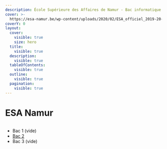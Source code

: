 ```yaml
---
description: École Supérieure des Affaires de Namur - Bac informatique
cover: >-
  https://esa-namur.be/wp-content/uploads/2020/02/ESA_officiel_2019-20-sur-62-scaled-1000x500.jpg
coverY: 0
layout:
  cover:
    visible: true
    size: hero
  title:
    visible: true
  description:
    visible: true
  tableOfContents:
    visible: true
  outline:
    visible: true
  pagination:
    visible: true
---
```


# ESA Namur

<div data-full-width="true">

<figure><img src="https://esa-namur.be/wp-content/uploads/2019/05/logo-site-2.png" alt=""><figcaption></figcaption></figure>

</div>

* Bac 1 (vide)
* [Bac 2](bac-1/)
* Bac 3 (vide)
